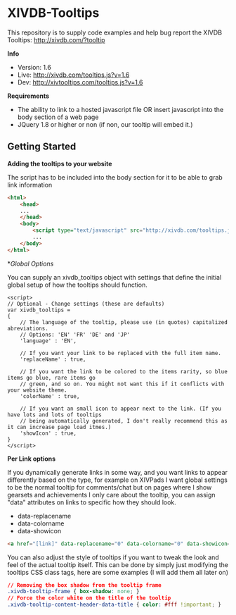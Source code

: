 XIVDB-Tooltips
==============

This repository is to supply code examples and help bug report the XIVDB Tooltips: http://xivdb.com/?tooltip

**Info**
- Version: 1.6
- Live: http://xivdb.com/tooltips.js?v=1.6
- Dev: http://xivtooltips.com/tooltips.js?v=1.6

**Requirements**
- The ability to link to a hosted javascript file OR insert javascript into the body section of a web page
- JQuery 1.8 or higher or non (if non, our tooltip will embed it.)


Getting Started
--------

**Adding the tooltips to your website**

The script has to be included into the body section for it to be able to grab link information

```HTML
<html>
	<head>
	...
	</head>
	<body>
		<script type="text/javascript" src="http://xivdb.com/tooltips.js?v=1.6"></script>
		...
	</body>
</html>
```

**Global Options*

You can supply an xivdb_tooltips object with settings that define the initial global setup of how the tooltips should function.

```JS
<script>
// Optional - Change settings (these are defaults)
var xivdb_tooltips =
{
	// The language of the tooltip, please use (in quotes) capitalized abreviations. 
	// Options: 'EN' 'FR' 'DE' and 'JP'
	'language' : 'EN',
	
	// If you want your link to be replaced with the full item name.
	'replaceName' : true,
	
	// If you want the link to be colored to the items rarity, so blue items go blue, rare items go 
	// green, and so on. You might not want this if it conflicts with your website theme.
	'colorName' : true,
	
	// If you want an small icon to appear next to the link. (If you have lots and lots of tooltips
	// being automatically generated, I don't really recommend this as it can increase page load itmes.)
	'showIcon' : true,
}
</script>
```

**Per Link options**

If you dynamically generate links in some way, and you want links to appear differently based on the type, for example on XIVPads I want global settings to be the normal tooltip for comments/chat but on pages where I show gearsets and achievements I only care about the tooltip, you can assign "data" attributes on links to specific how they should look.

- data-replacename
- data-colorname
- data-showicon

```HTML
<a href="[link]" data-replacename="0" data-colorname="0" data-showicon="0" >hello world</a>
```

You can also adjust the style of tooltips if you want to tweak the look and feel of the actual tooltip itself. This can be done by simply just modifying the tooltips CSS class tags, here are some examples (I will add them all later on)

```CSS
// Removing the box shadow from the tooltip frame
.xivdb-tooltip-frame { box-shadow: none; }
// Force the color white on the title of the tooltip
.xivdb-tooltip-content-header-data-title { color: #fff !important; }
```



